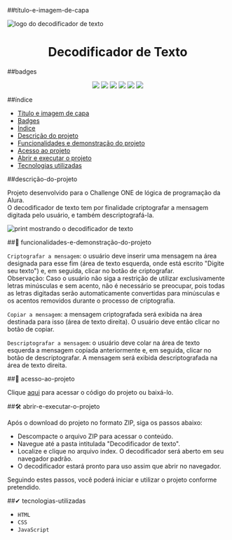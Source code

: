 ##título-e-imagem-de-capa 

![logo do decodificador de texto](https://github.com/user-attachments/assets/c134a715-823e-4eac-b7c7-8618c644d408)
<h1 align="center"> Decodificador de Texto </h1>

##badges

<p align="center">
    <img src="https://img.shields.io/badge/Status-Finalizado-green">
    <img src="https://img.shields.io/badge/Data%20de%20Lan%C3%A7amento-Agosto%202024-blue">
    <img src="https://img.shields.io/badge/Data%20de%20Lan%C3%A7amento-Agosto%202024-blue">
    <img src="https://img.shields.io/github/license/Caroline-Fraga/decodificador">
    <img src="https://img.shields.io/github/forks/Caroline-Fraga/decodificador">
    <img src="https://img.shields.io/github/stars/Caroline-Fraga/decodificador">
</p>

##índice

- [Título e imagem de capa](##título-e-imagem-de-capa)
- [Badges](##badges)
- [Índice](##índice)
- [Descrição do projeto](##descrição-do-projeto)
- [Funcionalidades e demonstração do projeto](##funcionalidades-e-demonstração-do-projeto)
- [Acesso ao projeto](##acesso-ao-projeto)
- [Abrir e executar o projeto](##abrir-e-executar-o-projeto)
- [Tecnologias utilizadas](##tecnologias-utilizadas)


##descrição-do-projeto

Projeto desenvolvido para o Challenge ONE de lógica de programação da Alura.<br>O decodificador de texto tem por finalidade criptografar a mensagem digitada pelo usuário, e também descriptografá-la.

![print mostrando o decodificador de texto](https://github.com/user-attachments/assets/d275847a-67fa-4f49-8d63-ceeaa9683083)

##🔨 funcionalidades-e-demonstração-do-projeto

`Criptografar a mensagem`: o usuário deve inserir uma mensagem na área designada para esse fim (área de texto esquerda, onde está escrito "Digite seu texto") e, em seguida, clicar no botão de criptografar. <br> Observação: Caso o usuário não siga a restrição de utilizar exclusivamente letras minúsculas e sem acento, não é necessário se preocupar, pois todas as letras digitadas serão automaticamente convertidas para minúsculas e os acentos removidos durante o processo de criptografia.

`Copiar a mensagem`: a mensagem criptografada será exibida na área destinada para isso (área de texto direita). O usuário deve então clicar no botão de copiar.

`Descriptografar a mensagem`: o usuário deve colar na área de texto esquerda a mensagem copiada anteriormente  e, em seguida, clicar no botão de descriptografar. A mensagem será exibida descriptografada na área de texto direita.

##📁 acesso-ao-projeto

Clique [aqui](https://github.com/Caroline-Fraga/decodificador) para acessar o código do projeto ou baixá-lo.

##🛠 abrir-e-executar-o-projeto

Após o download do projeto no formato ZIP, siga os passos abaixo:

- Descompacte o arquivo ZIP para acessar o conteúdo.
- Navegue até a pasta intitulada "Decodificador de texto".
- Localize e clique no arquivo index. O decodificador será aberto em seu navegador padrão.
- O decodificador estará pronto para uso assim que abrir no navegador.

Seguindo estes passos, você poderá iniciar e utilizar o projeto conforme pretendido.

##✔ tecnologias-utilizadas

- `HTML`
- `CSS`
- `JavaScript`



